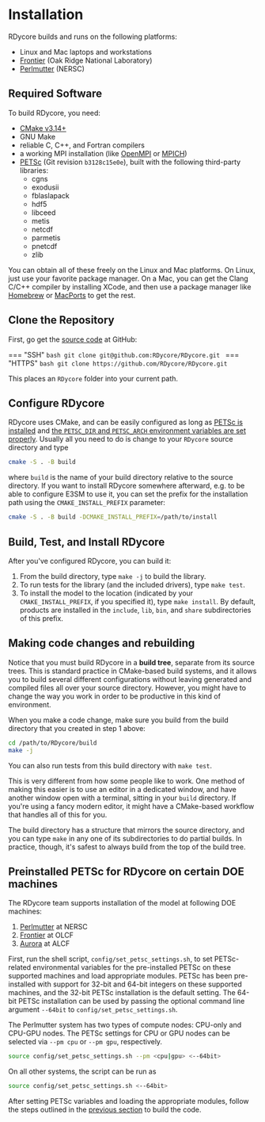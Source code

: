 # Installation

RDycore builds and runs on the following platforms:

* Linux and Mac laptops and workstations
* [Frontier](https://www.olcf.ornl.gov/frontier/) (Oak Ridge National Laboratory)
* [Perlmutter](https://docs.nersc.gov/systems/perlmutter/) (NERSC)

## Required Software

To build RDycore, you need:

* [CMake v3.14+](https://cmake.org/)
* GNU Make
* reliable C, C++, and Fortran compilers
* a working MPI installation (like [OpenMPI](https://www.open-mpi.org/)
  or [MPICH](https://www.mpich.org/))
* [PETSc](https://petsc.org/release/) (Git revision `b3128c15e0e`), built with
  the following third-party libraries:
    * cgns
    * exodusii
    * fblaslapack
    * hdf5
    * libceed
    * metis
    * netcdf
    * parmetis
    * pnetcdf
    * zlib

You can obtain all of these freely on the Linux and Mac platforms. On Linux,
just use your favorite package manager. On a Mac, you can get the Clang C/C++
compiler by installing XCode, and then use a package manager like
[Homebrew](https://brew.sh/) or [MacPorts](https://www.macports.org/) to get
the rest.

## Clone the Repository

First, go get the [source code](https://github.com/RDycore/RDycore)
at GitHub:

=== "SSH"
    ```bash
    git clone git@github.com:RDycore/RDycore.git
    ```
=== "HTTPS"
    ```bash
    git clone https://github.com/RDycore/RDycore.git
    ```

This places an `RDycore` folder into your current path.

## Configure RDycore

RDycore uses CMake, and can be easily configured as long as
[PETSc is installed](https://petsc.org/release/install/) and [the `PETSC_DIR`
and `PETSC_ARCH` environment variables are set
properly](https://petsc.org/release/install/multibuild/#environmental-variables-petsc-dir-and-petsc-arch).
Usually all you need to do is change to your `RDycore` source directory and type

```bash
cmake -S . -B build
```

where `build` is the name of your build directory relative to the source
directory. If you want to install RDycore somewhere afterward, e.g. to be able
to configure E3SM to use it, you can set the prefix for the installation path
using the `CMAKE_INSTALL_PREFIX` parameter:

```bash
cmake -S . -B build -DCMAKE_INSTALL_PREFIX=/path/to/install
```

## Build, Test, and Install RDycore

After you've configured RDycore, you can build it:

1. From the build directory, type `make -j` to build the library.
4. To run tests for the library (and the included drivers), type
   `make test`.
5. To install the model to the location (indicated by your `CMAKE_INSTALL_PREFIX`,
   if you specified it), type `make install`. By default, products are installed
   in the `include`, `lib`, `bin`, and `share` subdirectories of this prefix.

## Making code changes and rebuilding

Notice that you must build RDycore in a  **build tree**, separate from its source
trees. This is standard practice in CMake-based build systems, and it allows you
to build several different configurations without leaving generated and compiled
files all over your source directory. However, you might have to change the way
you work in order to be productive in this kind of environment.

When you make a code change, make sure you build from the build directory that
you created in step 1 above:

```bash
cd /path/to/RDycore/build
make -j
```

You can also run tests from this build directory with `make test`.

This is very different from how some people like to work. One method of making
this easier is to use an editor in a dedicated window, and have another window
open with a terminal, sitting in your `build` directory. If you're using a fancy
modern editor, it might have a CMake-based workflow that handles all of this for
you.

The build directory has a structure that mirrors the source directory, and you
can type `make` in any one of its subdirectories to do partial builds. In
practice, though, it's safest to always build from the top of the build tree.


## Preinstalled PETSc for RDycore on certain DOE machines

The RDycore team supports installation of the model at following DOE machines:

1. [Perlmutter](https://docs.nersc.gov/systems/perlmutter/) at NERSC
2. [Frontier](https://docs.olcf.ornl.gov/systems/frontier_user_guide.html) at OLCF
3. [Aurora](https://www.alcf.anl.gov/support-center/aurora/getting-started-aurora) at ALCF


First, run the shell script, `config/set_petsc_settings.sh`, to set PETSc-related environmental
variables for the pre-installed PETSc on these supported machines and load appropriate modules.
PETSc has been pre-installed with support for 32-bit and 64-bit integers on these supported machines,
and the 32-bit PETSc installation is the default setting. The 64-bit PETSc installation can be used
by passing the optional command line argument `--64bit` to `config/set_petsc_settings.sh`.

The Perlmutter system has two types of compute nodes: CPU-only and CPU-GPU nodes.
   The PETSc settings for CPU or GPU nodes can be selected via `--pm cpu` or `--pm gpu`, respectively.

```bash
source config/set_petsc_settings.sh --pm <cpu|gpu> <--64bit>

```

On all other systems, the script can be run as

```bash
source config/set_petsc_settings.sh <--64bit>

```

After setting PETSc variables and loading the appropriate modules, follow the
steps outlined in the [previous section](#build-test-and-install-rdycore) to build the code.